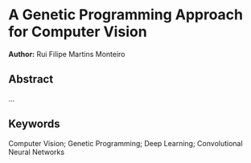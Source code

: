 # A Genetic Programming Approach for Computer Vision

**Author:** Rui Filipe Martins Monteiro

## Abstract

...

## Keywords

Computer Vision; Genetic Programming; Deep Learning; Convolutional Neural Networks
